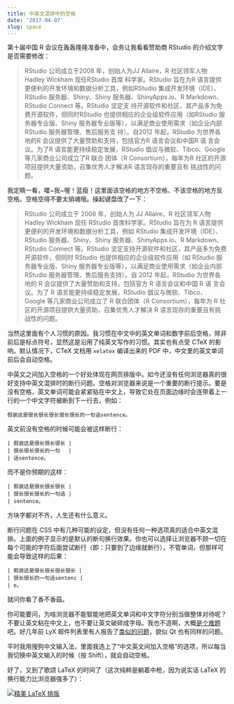 ```yaml
---
title: 中英文混排中的空格
date: '2017-04-07'
slug: space
---
```


第十届中国 R 会议在轰轰隆隆准备中，会务让我看看赞助商 RStudio 的介绍文字是否需要修改：

> RStudio 公司成立于2008 年，创始人为JJ Allaire，R 社区领军人物Hadley Wickham 现任RStudio 首席 科学家。RStudio 旨在为R 语言提供更便利的开发环境和数据分析工具，例如RStudio 集成开发环境（IDE）、 RStudio 服务器、Shiny、Shiny 服务器、ShinyApps.io、R Markdown、RStudio Connect 等。RStudio 坚定支 持开源软件和社区，其产品多为免费开源软件，但同时RStudio 也提供相应的企业级软件应用（如RStudio 服 务器专业版、Shiny 服务器专业版等），以满足商业使用需求（如企业内部RStudio 服务器管理、售后服务支 持）。自2012 年起，RStudio 为世界各地的R 会议提供了大量赞助和支持，包括官方R 语言会议和中国R 语 言会议。为了R 语言能更持续稳定发展，RStudio 倡议与微软、Tibco、Google 等几家商业公司成立了R 联合 团体（R Consortium），每年为R 社区的开源项目提供大量资助，召集优秀人才解决R 语言现存的重要且有 挑战性的问题。

我定睛一看，嚯~我~喔！蓝瘦！这里面该空格的地方不空格、不该空格的地方反空格。空格空得不要太销魂哦。操起键盘改了一下：

> RStudio 公司成立于 2008 年，创始人为 JJ Allaire，R 社区领军人物 Hadley Wickham 现任 RStudio 首席科学家。RStudio 旨在为 R 语言提供更便利的开发环境和数据分析工具，例如 RStudio 集成开发环境（IDE）、RStudio 服务器、Shiny、Shiny 服务器、ShinyApps.io、R Markdown、RStudio Connect 等。RStudio 坚定支持开源软件和社区，其产品多为免费开源软件，但同时 RStudio 也提供相应的企业级软件应用（如 RStudio 服务器专业版、Shiny 服务器专业版等），以满足商业使用需求（如企业内部 RStudio 服务器管理、售后服务支持）。自 2012 年起，RStudio 为世界各地的 R 会议提供了大量赞助和支持，包括官方 R 语言会议和中国 R 语 言会议。为了 R 语言能更持续稳定发展，RStudio 倡议与微软、Tibco、Google 等几家商业公司成立了 R 联合团体（R Consortium），每年为 R 社区的开源项目提供大量资助，召集优秀人才解决 R 语言现存的重要且有挑战性的问题。

当然这里面有个人习惯的原因。我习惯在中文中的英文单词和数字前后空格，除非前后是标点符号，显然这是沿用了纯英文写作的习惯。其实也有点受 CTeX 的影响。默认情况下，CTeX 文档用 `xelatex` 编译出来的 PDF 中，中文里的英文单词前后会自动空格。

中英文之间加入空格的一个好处体现在网页排版中。如今还没有任何浏览器真的很好支持中英文混排时的断行问题。空格对浏览器来说是一个重要的断行提示。要是没有空格，英文单词可能会紧紧贴在中文上，导致它处在页面边缘时会连带着上一行的一个中文字符被断到下一行去，例如：

```
假装这是很长很长很长很长很长的一句话sentence。
```

英文前没有空格的时候可能会被这样断行：

```
| 假装这是很长很长很长 |
| 很长很长很长的一句　 |
| 话sentence。
```

而不是你预期的这样：

```
| 假装这是很长很长很长 |
| 很长很长很长的一句话 |
| sentence。
```

方块字都对不齐，人生还有什么意义。

断行问题在 CSS 中有几种可能的设定，但没有任何一种选项真的适合中英文混排。上面的例子显示的是默认的断句换行效果。你也可以选择让浏览器不顾一切在每个可能的字符后面尝试断行（即：只要到了边缘就断行），不管单词，但那样可能会导致这样的后果：

```
| 假装这是很长很长很长很长 |
| 很长很长的一句话sentenc |
| e。
```

就问你看了香不香菇。

你可能要问，为啥浏览器不能智能地把英文单词和中文字符分别当做整体对待呢？不要让英文粘在中文上，也不要让英文破碎成字母。我也不造啊，大概[是个难题](http://jonibologna.com/word-wrapping-woes/)吧。好几年前 LyX 邮件列表里有人报告了[类似的问题](http://lyx-devel.lyx.narkive.com/Brs5BbQz/word-wrapping-problem)，貌似 Qt 也有同样的问题。

平时我用搜狗中文输入法，里面我选上了“中文英文间加入空格”的选项，所以每当我切换中英文输入的时候（按 Shift），就会自动空格。

好了，又到了歌颂 LaTeX 的时间了（这次纯粹是躺着中枪，因为说实话 LaTeX 的换行能力比浏览器强多了）：

[![精美 LaTeX 排版](https://db.yihui.name/images/o-rly-latex.png)](http://dirkriehle.com/2016/05/14/o-rly-latex-beautiful-typesetting/)
